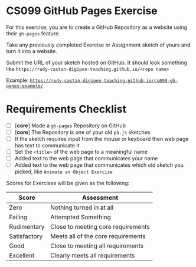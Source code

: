 # CS099 GitHub Pages Exercise

For this exercise, you are to create a GitHub Repository as a website using their `gh-pages` feature.

Take any previously completed Exercise or Assignment sketch of yours and turn it into a website.

Submit the URL of your sketch hosted on GitHub. It should look something like `https://rudy-castan-digipen-teaching.github.io/<repo name>`

Example: [`https://rudy-castan-digipen-teaching.github.io/cs099-gh-pages-example/`](https://rudy-castan-digipen-teaching.github.io/cs099-gh-pages-example/)


# Requirements Checklist

- [ ] [**core**] Made a `gh-pages` Repository on GitHub
- [ ] [**core**] The Repository is one of your old `p5.js` sketches
- [ ] If the sketch requires input from the mouse or keyboard then web page has text to communicate it
- [ ] Set the `<title>` of the web page to a meaningful name
- [ ] Added text to the web page that communicates your name
- [ ] Added text to the web page that communicates which old sketch you picked, like `Animate an Object Exercise`

Scores for Exercises will be given as the following:

Score        | Assessment
------------ | ----------
Zero         | Nothing turned in at all
Failing      | Attempted Something
Rudimentary  | Close to meeting core requirements
Satisfactory | Meets all of the core requirements
Good         | Close to meeting all requirements
Excellent    | Clearly meets all requirements

